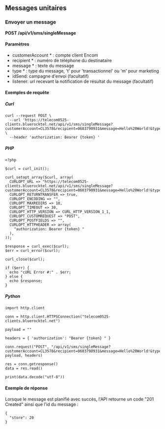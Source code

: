 ## Messages unitaires

### Envoyer un message

**POST /api/v1/sms/singleMessage**

#### Paramètres

- customerAccount * : compte client Encom
- recipient * : numéro de téléphone du destinataire
- message * : texte du message
- type * : type du message, 't' pour 'transactionnel' ou 'm' pour marketing
- idSend: campagne d'envoi (facultatif)
- listener: url recevant la notification de résultat du message (facultatif)

#### Exemples de requête

##### Curl

```
curl --request POST \
  --url 'https://telecom0525-clients.bluerocktel.net/api/v1/sms/singleMessage?customerAccount=CL3578&recipient=0603790931&message=Hello%20World!&type=t&=' \
  --header 'authorization: Bearer {token} '
```

##### PHP

```
<?php

$curl = curl_init();

curl_setopt_array($curl, array(
  CURLOPT_URL => "https://telecom0525-clients.bluerocktel.net/api/v1/sms/singleMessage?customerAccount=CL3578&recipient=0603790931&message=Hello%20World!&type=t&=",
  CURLOPT_RETURNTRANSFER => true,
  CURLOPT_ENCODING => "",
  CURLOPT_MAXREDIRS => 10,
  CURLOPT_TIMEOUT => 30,
  CURLOPT_HTTP_VERSION => CURL_HTTP_VERSION_1_1,
  CURLOPT_CUSTOMREQUEST => "POST",
  CURLOPT_POSTFIELDS => "",
  CURLOPT_HTTPHEADER => array(
    "authorization: Bearer {token} "
  ),
));

$response = curl_exec($curl);
$err = curl_error($curl);

curl_close($curl);

if ($err) {
  echo "cURL Error #:" . $err;
} else {
  echo $response;
}
```

##### Python

```
import http.client

conn = http.client.HTTPSConnection("telecom0525-clients.bluerocktel.net")

payload = ""

headers = { 'authorization': "Bearer {token} " }

conn.request("POST", "/api/v1/sms/singleMessage?customerAccount=CL3578&recipient=0603790931&message=Hello%20World!&type=t&=", payload, headers)

res = conn.getresponse()
data = res.read()

print(data.decode("utf-8"))
```

#### Exemple de réponse

Lorsque le message est planifié avec succès, l'API retourne un code "201 Created" ainsi que l'id du message :

```
{
  "store": 20
}
```